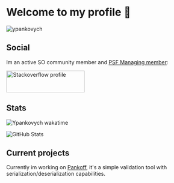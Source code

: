 # Welcome to my profile 👋
<p align="left">
	<img src="https://komarev.com/ghpvc/?username=ypankovych&label=Visits" alt="ypankovych" />
</p>

## Social
Im an active SO community member and [PSF Managing member](https://python.org/psf/membership/#:~:text=Managing%20members%20are%20people%20who,the%20PSF's%20working%20groups%20etc.):

<a href="https://ru.stackoverflow.com/users/236727/pavel-durmanov?tab=profile"><img src="https://stackexchange.com/users/flair/10214099.png?theme=dark" width="208" height="58" alt="Stackoverflow profile" title="Stackoverflow profile"></a>

## Stats
![Ypankovych wakatime](https://github-readme-stats.vercel.app/api/wakatime?username=ypank&theme=dark)

<img alt="GitHub Stats"
         src="https://github-readme-stats.vercel.app/api?username=ypankovych&show_icons=true&theme=dark&hide_border=true" />
         
## Current projects
Currently im working on [Pankoff](https://github.com/ypankovych/pankoff), it's a simple validation tool with serialization/deserialization capabilities.
<!--
**P-Alban/P-Alban** is a ✨ _special_ ✨ repository because its `README.md` (this file) appears on your GitHub profile.

Here are some ideas to get you started:

- 🔭 I’m currently working on ...
- 🌱 I’m currently learning ...
- 👯 I’m looking to collaborate on ...
- 🤔 I’m looking for help with ...
- 💬 Ask me about ...
- 📫 How to reach me: ...
- 😄 Pronouns: ...
- ⚡ Fun fact: ...
-->
 
